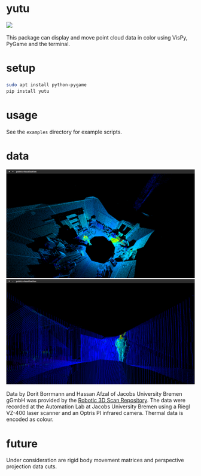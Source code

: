 # yutu

![](https://raw.githubusercontent.com/wdbm/yutu/master/media/yutu_tty.gif)

This package can display and move point cloud data in color using VisPy, PyGame and the terminal.

# setup

```Bash
sudo apt install python-pygame
pip install yutu
```

# usage

See the `examples` directory for example scripts.

# data

![](https://raw.githubusercontent.com/wdbm/yutu/master/media/scan000_1.png)
![](https://raw.githubusercontent.com/wdbm/yutu/master/media/scan006_1.png)

Data by Dorit Borrmann and Hassan Afzal of Jacobs University Bremen gGmbH was provided by the [Robotic 3D Scan Repository](http://kos.informatik.uni-osnabrueck.de/3Dscans/). The data were recorded at the Automation Lab at Jacobs University Bremen using a Riegl VZ-400 laser scanner and an Optris PI infrared camera. Thermal data is encoded as colour.

# future

Under consideration are rigid body movement matrices and perspective projection data cuts.
